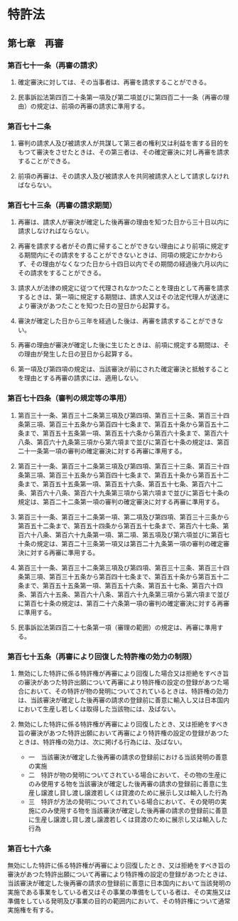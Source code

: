 # 特許法

## 第七章　再審

### 第百七十一条（再審の請求）

1. 確定審決に対しては、その当事者は、再審を請求することができる。

2. 民事訴訟法第四百二十条第一項及び第二項並びに第四百二十一条（再審の理由）の規定は、前項の再審の請求に準用する。

### 第百七十二条

1. 審判の請求人及び被請求人が共謀して第三者の権利又は利益を害する目的をもつて審決をさせたときは、その第三者は、その確定審決に対し再審を請求することができる。

2. 前項の再審は、その請求人及び被請求人を共同被請求人として請求しなければならない。

### 第百七十三条（再審の請求期間）

1. 再審は、請求人が審決が確定した後再審の理由を知つた日から三十日以内に請求しなければならない。

2. 再審を請求する者がその責に帰することができない理由により前項に規定する期間内にその請求をすることができないときは、同項の規定にかかわらず、その理由がなくなつた日から十四日以内でその期間の経過後六月以内にその請求をすることができる。

3. 請求人が法律の規定に従つて代理されなかつたことを理由として再審を請求するときは、第一項に規定する期間は、請求人又はその法定代理人が送達により審決があつたことを知つた日の翌日から起算する。

4. 審決が確定した日から三年を経過した後は、再審を請求することができない。

5. 再審の理由が審決が確定した後に生じたときは、前項に規定する期間は、その理由が発生した日の翌日から起算する。

6. 第一項及び第四項の規定は、当該審決が前にされた確定審決と抵触することを理由とする再審の請求には、適用しない。

### 第百七十四条（審判の規定等の準用）

1. 第百三十一条、第百三十二条第三項及び第四項、第百三十三条、第百三十四条第三項、第百三十五条から第百四十七条まで、第百五十条から第百五十二条まで、第百五十五条第一項、第百五十六条から第百六十条まで、第百六十八条、第百六十九条第三項から第六項まで並びに第百七十条の規定は、第百二十一条第一項の審判の確定審決に対する再審に準用する。

2. 第百三十一条、第百三十二条第三項及び第四項、第百三十三条、第百三十四条第三項、第百三十五条から第百四十七条まで、第百五十条から第百五十二条まで、第百五十五条第一項、第百五十六条、第百五十七条、第百六十二条、第百六十八条、第百六十九条第三項から第六項まで並びに第百七十条の規定は、第百二十二条第一項の審判の確定審決に対する再審に準用する。

3. 第百三十一条、第百三十二条第一項、第二項及び第四項、第百三十三条から第百五十二条まで、第百五十四条から第百五十七条まで、第百六十七条、第百六十八条、第百六十九条第一項、第二項、第五項及び第六項並びに第百七十条の規定は、第百二十三条第一項又は第百二十九条第一項の審判の確定審決に対する再審に準用する。

4. 第百三十一条、第百三十二条第三項及び第四項、第百三十三条、第百三十四条第三項、第百三十五条から第百四十七条まで、第百五十条から第百五十二条まで、第百五十五条第一項、第百五十六条、第百五十七条、第百六十四条、第百六十五条、第百六十八条、第百六十九条第三項から第六項まで並びに第百七十条の規定は、第百二十六条第一項の審判の確定審決に対する再審に準用する。

5. 民事訴訟法第四百二十七条第一項（審理の範囲）の規定は、再審に準用する。

### 第百七十五条（再審により回復した特許権の効力の制限）

1. 無効にした特許に係る特許権が再審により回復した場合又は拒絶をすべき旨の審決があつた特許出願について再審により特許権の設定の登録があつた場合において、その特許が物の発明についてされているときは、特許権の効力は、当該審決が確定した後再審の請求の登録前に善意に輸入し又は日本国内において生産し若しくは取得した当該物には、及ばない。

2. 無効にした特許に係る特許権が再審により回復したとき、又は拒絶をすべき旨の審決があつた特許出願において再審により特許権の設定の登録があつたときは、特許権の効力は、次に掲げる行為には、及ばない。
    - 一　当該審決が確定した後再審の請求の登録前における当該発明の善意の実施
    - 二　特許が物の発明についてされている場合において、その物の生産にのみ使用する物を当該審決が確定した後再審の請求の登録前に善意に生産し譲渡し貸し渡し譲渡若しくは貸渡のために展示し又は輸入した行為
    - 三　特許が方法の発明についてされている場合において、その発明の実施にのみ使用する物を当該審決が確定した後再審の請求の登録前に善意に生産し譲渡し貸し渡し譲渡若しくは貸渡のために展示し又は輸入した行為

### 第百七十六条

無効にした特許に係る特許権が再審により回復したとき、又は拒絶をすべき旨の審決があつた特許出願について再審により特許権の設定の登録があつたときは、当該審決が確定した後再審の請求の登録前に善意に日本国内において当該発明の実施である事業をしている者又はその事業の準備をしている者は、その実施又は準備をしている発明及び事業の目的の範囲内において、その特許権について通常実施権を有する。
